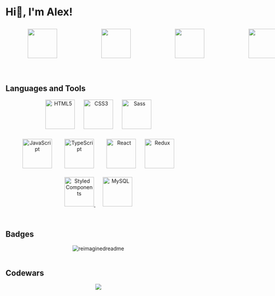 ## <H1>Hi👋, I'm Alex! </H1> 
  
<p style = "display: flex; justify-content: space-around; width: 800px" align="center"> 
  <a style="margin: 10px" style = "text-decoration: none" href="https://discord.com/users/Sosa#0926" target="_blank" rel="noreferrer">
    <img src="https://raw.githubusercontent.com/danielcranney/readme-generator/main/public/icons/socials/discord.svg" width="80" height="80" />
  </a>
  <a style="margin: 10px" style = "text-decoration: none" href="https://www.github.com/AlexShatokhin" target="_blank" rel="noreferrer">
    <img src="https://raw.githubusercontent.com/danielcranney/readme-generator/main/public/icons/socials/github.svg" width="80" height="80" />
  </a> 
  <a style="margin: 10px" style = "text-decoration: none" href="http://www.instagram.com/sasssashka" target="_blank" rel="noreferrer">
    <img src="https://raw.githubusercontent.com/danielcranney/readme-generator/main/public/icons/socials/instagram.svg" width="80" height="80" />
  </a>
  <a style="margin: 10px"  style = "text-decoration: none" href="https://t.me/sashatokhin" target="_blank" rel="noreferrer">
    <img src="https://cdn-icons-png.flaticon.com/512/5968/5968804.png" width="80" height="80" />
  </a>
</p>




<br/>  


## Languages and Tools  
<div align="center">  


<p>
  <a style="margin: 10px" href="https://en.wikipedia.org/wiki/HTML5" target="_blank"><img src="https://profilinator.rishav.dev/skills-assets/html5-original-wordmark.svg" alt="HTML5" height="80" /></a>  
  <a style="margin: 10px" href="https://www.w3schools.com/css/" target="_blank"><img  src="https://profilinator.rishav.dev/skills-assets/css3-original-wordmark.svg" alt="CSS3" height="80" /></a>  
  <a style="margin: 10px" href="https://sass-lang.com/" target="_blank"><img src="https://profilinator.rishav.dev/skills-assets/sass-original.svg" alt="Sass" height="80" /></a>  
</p>

<p>
  <a style="margin: 10px" href="https://www.javascript.com/" target="_blank"><img src="https://profilinator.rishav.dev/skills-assets/javascript-original.svg" alt="JavaScript" height="80" /></a>
  <a style="margin: 10px" href="https://www.typescriptlang.org/" target="_blank"><img style="margin: 10px" src="https://profilinator.rishav.dev/skills-assets/typescript-original.svg" alt="TypeScript" height="80" /></a>  
  <a style="margin: 10px" href="https://reactjs.org/" target="_blank"><img src="https://profilinator.rishav.dev/skills-assets/react-original-wordmark.svg" alt="React" height="80" /></a>  
  <a style="margin: 10px" href="https://redux.js.org/" target="_blank"><img src="https://profilinator.rishav.dev/skills-assets/redux-original.svg" alt="Redux" height="80" /></a>  
</p>
<p>
  <a style="margin: 10px" href="https://styled-components.com/" target="_blank"><img src="https://profilinator.rishav.dev/skills-assets/styled-components.png" alt="Styled Components" height="80" />  
  <a style="margin: 10px" href="https://www.mysql.com/" target="_blank"><img src="https://profilinator.rishav.dev/skills-assets/mysql-original-wordmark.svg" alt="MySQL" height="80" /></a>
</p>
  
</div>  

<br/>  


## Badges

<div align="center">
  <img src="https://myreadme.vercel.app/api/embed/AlexShatokhin?panels=userstatistics,toprepositories,toplanguages,commitgraph" alt="reimaginedreadme" />
</div>

<br/>

## Codewars  
<div align = "center"> 
  <img src = "https://github.r2v.ch/codewars?user=AlexShatokhin"/>
</div>



<br />





